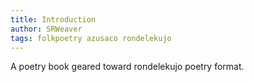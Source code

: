 ```yaml
---
title: Introduction
author: SRWeaver
tags: folkpoetry azusaco rondelekujo
---
```

A poetry book geared toward rondelekujo poetry format.

